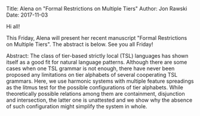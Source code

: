 Title: Alena on "Formal Restrictions on Multiple Tiers"
Author: Jon Rawski
Date: 2017-11-03

Hi all!

This Friday, Alena will present her recent manuscript "Formal Restrictions on Multiple Tiers". The abstract is below. See you all Friday!

Abstract:
The class of tier-based strictly local (TSL) languages has shown itself as a good fit for natural language patterns. Although there are some cases when one TSL grammar is not enough, there have never been proposed any limitations on tier alphabets of several cooperating TSL grammars. Here, we use harmonic systems with multiple feature spreadings as the litmus test for the possible configurations of tier alphabets. While theoretically possible relations among them are containment, disjunction and intersection, the latter one is unattested and we show why the absence of such configuration might simplify the system in whole.